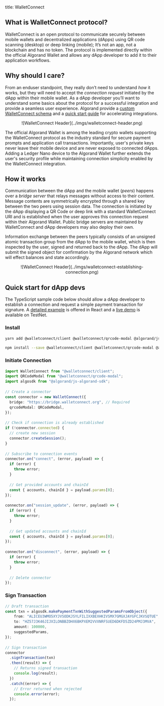 title: WalletConnect

## What is WalletConnect protocol?

WalletConnect is an open protocol to communicate securely between mobile wallets and decentralized applications (dApps) using QR code scanning (desktop) or deep linking (mobile); It’s not an app, not a blockchain and has no token. The protocol is implemented directly within the official Algorand Wallet and allows any dApp developer to add it to their application workflows.

## Why should I care?

From an enduser standpoint, they really don’t need to understand _how_ it works, but they will need to accept the _connection request_ initiated by the dApp within their mobile wallet. As a dApp developer you’ll want to understand some basics about the protocol for a successful integration and provide a seamless user experience. Algorand provide a [custom WalletConnect schema](../reference/walletconnect-schema.md) and a [quick start guide](#quick-start-for-dapp-devs) for accelerating integrations.

<center>![WalletConnect Header](../imgs/walletconnect-header.png)</center>

The official Algorand Wallet is among the leading crypto wallets supporting the WalletConnect protocol as the industry standard for secure payment prompts and application call transactions. Importantly, user's private keys never leave their mobile device and are never exposed to connected dApps. Adding a Ledger Nano device to the Algorand Wallet further extends the user's security profile while maintaining connection simplicity enabled by the WalletConnect integration.

## How it works

Communication between the dApp and the mobile wallet (_peers_) happens over a _bridge server_ that relays messages without access to their content. Message contents are symmetrically encrypted through a shared key between the two peers using session data. The connection is initiated by the dApp displaying a QR Code or deep link with a standard WalletConnect URI and is established when the user approves this connection request within their Algorand Wallet. Public bridge servers are maintained by WalletConnect and dApp developers may also deploy their own.

Information exchange between the peers typically consists of an unsigned atomic transaction group from the dApp to the mobile wallet, which is then inspected by the user, signed and returned back to the dApp. The dApp will submit the signed object for confirmation by the Algorand network which will effect balances and state accordingly.

<center>![WalletConnect Header](../imgs/walletconnect-establishing-connection.png)</center>

## Quick start for dApp devs

The TypeScript sample code below should allow a dApp developer to establish a connection and request a simple payment transaction for signature. A [detailed example](https://github.com/jasonpaulos/algorand-walletconnect-example-dapp) is offered in React and a [live demo](https://jasonpaulos.github.io/algorand-walletconnect-example-dapp/) is available on TestNet.

### Install

```bash tab="yarn"
yarn add @walletconnect/client @walletconnect/qrcode-modal @algorand/js-algorand-sdk
```

```bash tab="npm"
npm install --save @walletconnect/client @walletconnect/qrcode-modal @algorand/js-algorand-sdk
```

### Initiate Connection

```typescript
import WalletConnect from "@walletconnect/client";
import QRCodeModal from "@walletconnect/qrcode-modal";
import algosdk from "@algorand/js-algorand-sdk";

// Create a connector
const connector = new WalletConnect({
  bridge: "https://bridge.walletconnect.org", // Required
  qrcodeModal: QRCodeModal,
});

// Check if connection is already established
if (!connector.connected) {
  // create new session
  connector.createSession();
}

// Subscribe to connection events
connector.on("connect", (error, payload) => {
  if (error) {
    throw error;
  }

  // Get provided accounts and chainId
  const { accounts, chainId } = payload.params[0];
});

connector.on("session_update", (error, payload) => {
  if (error) {
    throw error;
  }

  // Get updated accounts and chainId
  const { accounts, chainId } = payload.params[0];
});

connector.on("disconnect", (error, payload) => {
  if (error) {
    throw error;
  }

  // Delete connector
});
```

### Sign Transaction

```typescript
// Draft transaction
const txn = algosdk.makePaymentTxnWithSuggestedParamsFromObject({
    from: "ALICEU3WMO5XYJVSODKJSYLFILIXXBEXHKIVSMX7GMGXJAYGFCJKVSQTUE",
    to: "HZ57J3K46JIJXILONBBZOHX6BKPXEM2VVXNRFSUED6DKFD5ZD24PMJ3MVA",
    amount: 100000,
    suggestedParams,
});

// Sign transaction
connector
  .signTransaction(txn)
  .then((result) => {
    // Returns signed transaction
    console.log(result);
  })
  .catch((error) => {
    // Error returned when rejected
    console.error(error);
  });
```